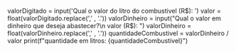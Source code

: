 valorDigitado = input('Qual o valor do litro do combustivel (R$): ')  
valor = float(valorDigitado.replace(',' , '.'))
valorDinheiro = input("Qual o valor em dinheiro que deseja abastecer?\n valor (R$): ")
valorDinheiro = float(valorDinheiro.replace(',' , '.'))
quantidadeCombustivel = valorDinheiro / valor
print(f"quantidade em litros: {quantidadeCombustivel}")
